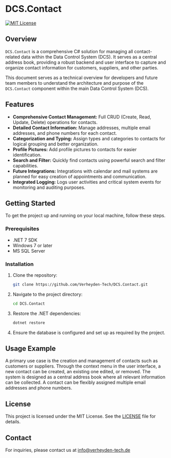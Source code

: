 # DCS.Contact

[![MIT License](https://img.shields.io/badge/License-MIT-blue.svg)](LICENSE)

## Overview

`DCS.Contact` is a comprehensive C# solution for managing all contact-related data within the Data Control System (DCS). It serves as a central address book, providing a robust backend and user interface to capture and organize contact information for customers, suppliers, and other parties.

This document serves as a technical overview for developers and future team members to understand the architecture and purpose of the `DCS.Contact` component within the main Data Control System (DCS).

## Features

*   **Comprehensive Contact Management:** Full CRUD (Create, Read, Update, Delete) operations for contacts.
*   **Detailed Contact Information:** Manage addresses, multiple email addresses, and phone numbers for each contact.
*   **Categorization and Typing:** Assign types and categories to contacts for logical grouping and better organization.
*   **Profile Pictures:** Add profile pictures to contacts for easier identification.
*   **Search and Filter:** Quickly find contacts using powerful search and filter capabilities.
*   **Future Integrations:** Integrations with calendar and mail systems are planned for easy creation of appointments and communication.
*   **Integrated Logging:** Logs user activities and critical system events for monitoring and auditing purposes.

## Getting Started

To get the project up and running on your local machine, follow these steps.

### Prerequisites

*   .NET 7 SDK
*   Windows 7 or later
*   MS SQL Server

### Installation

1.  Clone the repository:
    ```sh
    git clone https://github.com/Verheyden-Tech/DCS.Contact.git
    ```
2.  Navigate to the project directory:
    ```sh
    cd DCS.Contact
    ```
3.  Restore the .NET dependencies:
    ```sh
    dotnet restore
    ```
4.  Ensure the database is configured and set up as required by the project.

## Usage Example

A primary use case is the creation and management of contacts such as customers or suppliers. Through the context menu in the user interface, a new contact can be created, an existing one edited, or removed. The system is designed as a central address book where all relevant information can be collected. A contact can be flexibly assigned multiple email addresses and phone numbers.

## License

This project is licensed under the MIT License. See the [LICENSE](LICENSE) file for details.

## Contact

For inquiries, please contact us at info@verheyden-tech.de